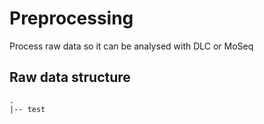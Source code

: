 # Preprocessing
Process raw data so it can be analysed with DLC or MoSeq

## Raw data structure
```
.
|-- test
```
